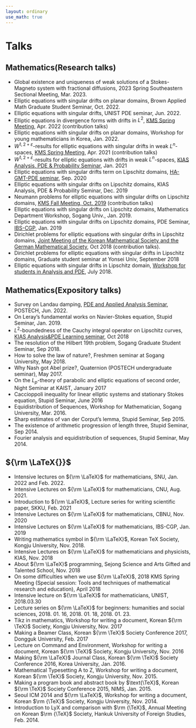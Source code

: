 ```yaml
---
layout: ordinary
use_math: true 
---
```


# Talks


## Mathematics(Research talks)
- Global existence and uniqueness of weak solutions of a Stokes-Magneto system with fractional diffusions, 2023 Spring Southeastern Sectional Meeting, Mar. 2023. 
- Elliptic equations with singular drifts on planar domains, Brown Applied Math Graduate Student Seminar, Oct. 2022.
- Elliptic equations with singular drifts, UNIST PDE seminar, Jun. 2022.
- Elliptic equations in divergence forms with drifts in $L^2$, [KMS Spring Meeting](http://www.kms.or.kr/meetings/spring2022/), Apr. 2022 (contribution talks)
- Elliptic equations with singular drifts on planar domains, Workshop for young mathematicians in Korea, Jan. 2022. 
- $W^{1,2+\varepsilon}$-results for elliptic equations with singular drifts in weak $L^n$-spaces, [KMS Spring Meeting](http://www.kms.or.kr/meetings/spring2021/), Apr. 2021 (contribution talks)
- $W^{1,2+\varepsilon}$-results for elliptic equations with drifts in weak $L^n$-spaces, [KIAS Analysis, PDE & Probability Seminar](http://www.kias.re.kr/sub05/sub05_02_01_01.jsp?seqno=PGN1720201229-0001&nowBlock=0&page=1&subject=&mjrcd=1&mjrcd2=1&sdate=20210115&edate=20210115&keyField=&keyWord=&list_url=/sub05/sub05_02_02.jsp&slides=), Jan. 2021 
- Elliptic equations with singular drifts term on Lipschitz domains, [HA-GMT-PDE seminar](https://sites.google.com/view/hagmtpdeseminar/), Sep. 2020  
- Elliptic equations with singular drifts on Lipschitz domains, KIAS Analysis, PDE & Probability Seminar, Dec. 2019  
- Neumann problems for elliptic equations with singular drifts on Lipschitz domains, [KMS Fall Meeting, Oct. 2019](http://www.kms.or.kr/meetings/fall2019/) (contribution talks)
- Elliptic equations with singular drifts on Lipschitz domains, Mathematics Department Workshop, Sogang Univ., Jan. 2019.
- Elliptic equations with singular drifts on Lipschitz domains, PDE Seminar, [IBS-CGP](https://cgp.ibs.re.kr/activities/seminars/seminar), Jan. 2019  
- Dirichlet problems for elliptic equations with singular drifts in Lipschitz domains, [Joint Meeting of the Korean Mathematical Society and the German Mathematical Society](http://www.kms.or.kr/KMS-DMV/), Oct 2018 (contribution talks).
- Dirichlet problems for elliptic equations with singular drifts in Lipschitz domains, Graduate student seminar at Yonsei Univ, September 2018 
- Elliptic equations with singular drifts in Lipschitz domain, [Workshop for students in Analysis and PDE](https://sites.google.com/view/wsap2018/), July 2018.

## Mathematics(Expository talks)
- Survey on Landau damping, [PDE and Applied Analysis Seminar](https://sites.google.com/view/pde-aa-seminar/home?authuser=0), POSTECH, Jun. 2022.
- On Leray’s fundamental works on Navier-Stokes equation, Stupid Seminar, Jan. 2019.
- $L^2$-boundedness of the Cauchy integral operator on Lipschitz curves, [KIAS Analysis&PDE Learning seminar](http://www.kias.re.kr/sub05/sub05_02_01_01.jsp?seqno=PGN1720181004-0001&nowBlock=0&page=1&subject=&mjrcd=&mjrcd2=1&sdate=20181005&edate=&keyField=&keyWord=&list_url=/sub05/sub05_02_02.jsp&slides=), Oct 2018 
- The resolution of the Hilbert 19th problem, Sogang Graduate Student Seminar, Sep 2018.
- How to solve the law of nature?, Freshmen seminar at Sogang University, May 2018.
- Why Nash got Abel prize?, Quaternion (POSTECH undergraduate seminar), May 2017.
- On the $L_p$-theory of parabolic and elliptic equations of second order, Night Seminar at KAIST, January 2017  
- Caccioppoli inequality for linear elliptic systems and stationary Stokes equation, Stupid Seminar, June 2016
- Equidistribution of Sequences, Workshop for  Mathematician, Sogang University, Mar. 2016. 
- Sharp estimates of van der Corput’s lemma, Stupid Seminar, Sep 2015.
- The existence of arithmetic progression of length three, Stupid Seminar, Sep 2014.
- Fourier analysis and equidistribution of sequences, Stupid Seminar, May 2014.

## ${\rm \LaTeX{}}$ 
- Intensive lectures on ${\rm \LaTeX}$ for mathematicians, SNU, Jan. 2022 and Feb. 2022.
- Intensive Lectures on ${\rm \LaTeX}$ for mathematicians, CNU, Aug. 2021.
- Introduction to ${\rm \LaTeX}$, Lecture series for writing scientific paper, SKKU, Feb. 2021  
- Intensive Lectures on ${\rm \LaTeX}$ for mathematicians, CBNU, Nov. 2020  
- Intensive Lectures on ${\rm \LaTeX}$ for mathematicians, IBS-CGP, Jan. 2019  
- Writing mathematics symbol in ${\rm \LaTeX}$, Korean TeX Society, Kongju University, Nov. 2018.
- Intensive Lectures on ${\rm \LaTeX}$ for mathematicians and physicists, KIAS, Nov. 2018  
- About ${\rm \LaTeX}$ programming, Sejong Science and Arts Gifted and Talented School, Nov. 2018 
- On some difficulties when we use ${\rm \LaTeX}$, 2018 KMS Spring Meeting (Special session: Tools and techniques of mathematical research and education), April 2018  
- Intensive lecture on ${\rm \LaTeX}$ for mathematicians, UNIST, 2018.03.30  
- Lecture series on ${\rm \LaTeX}$ for beginners: humanities and social sciences, 2018. 01. 16, 2018. 01. 18, 2018. 01. 23.
- Tikz in mathematics, Workshop for writing a document, Korean ${\rm \TeX}$ Society, Kongju University, Nov. 2017
- Making a Beamer Class, Korean ${\rm \TeX}$ Society Conference 2017, Dongguk University, Feb. 2017
- Lecture on Command and Environment, Workshop for writing a document, Korean ${\rm \TeX}$ Society, Kongju University, Nov. 2016
- Making ${\rm \LaTeX}$ Journal Class, Korean ${\rm \TeX}$ Society Conference 2016, Korea University, Jan. 2016.
- Mathematical Typesetting A to Z, Workshop for writing a document, Korean ${\rm \TeX}$ Society, Kongju University, Nov. 2015.
- Making a program book and abstract book by $\text{\TeX}$, Korean ${\rm \TeX}$ Society Conference 2015, NIMS, Jan. 2015.
- Seoul ICM 2014 and ${\rm \LaTeX}$, Workshop for writing a document, Korean $\rm {\TeX}$ Society, Kongju University, Nov. 2014.
- Introduction to LyX and comparison with $\rm {\TeX}$, Annual Meeting on Korean $\rm {\TeX}$ Society, Hankuk University of Foreign Studies, Feb. 2014.
